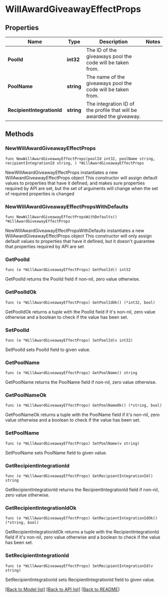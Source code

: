 # WillAwardGiveawayEffectProps

## Properties

Name | Type | Description | Notes
------------ | ------------- | ------------- | -------------
**PoolId** | **int32** | The ID of the giveaways pool the code will be taken from. | 
**PoolName** | **string** | The name of the giveaways pool the code will be taken from. | 
**RecipientIntegrationId** | **string** | The integration ID of the profile that will be awarded the giveaway. | 

## Methods

### NewWillAwardGiveawayEffectProps

`func NewWillAwardGiveawayEffectProps(poolId int32, poolName string, recipientIntegrationId string, ) *WillAwardGiveawayEffectProps`

NewWillAwardGiveawayEffectProps instantiates a new WillAwardGiveawayEffectProps object
This constructor will assign default values to properties that have it defined,
and makes sure properties required by API are set, but the set of arguments
will change when the set of required properties is changed

### NewWillAwardGiveawayEffectPropsWithDefaults

`func NewWillAwardGiveawayEffectPropsWithDefaults() *WillAwardGiveawayEffectProps`

NewWillAwardGiveawayEffectPropsWithDefaults instantiates a new WillAwardGiveawayEffectProps object
This constructor will only assign default values to properties that have it defined,
but it doesn't guarantee that properties required by API are set

### GetPoolId

`func (o *WillAwardGiveawayEffectProps) GetPoolId() int32`

GetPoolId returns the PoolId field if non-nil, zero value otherwise.

### GetPoolIdOk

`func (o *WillAwardGiveawayEffectProps) GetPoolIdOk() (*int32, bool)`

GetPoolIdOk returns a tuple with the PoolId field if it's non-nil, zero value otherwise
and a boolean to check if the value has been set.

### SetPoolId

`func (o *WillAwardGiveawayEffectProps) SetPoolId(v int32)`

SetPoolId sets PoolId field to given value.


### GetPoolName

`func (o *WillAwardGiveawayEffectProps) GetPoolName() string`

GetPoolName returns the PoolName field if non-nil, zero value otherwise.

### GetPoolNameOk

`func (o *WillAwardGiveawayEffectProps) GetPoolNameOk() (*string, bool)`

GetPoolNameOk returns a tuple with the PoolName field if it's non-nil, zero value otherwise
and a boolean to check if the value has been set.

### SetPoolName

`func (o *WillAwardGiveawayEffectProps) SetPoolName(v string)`

SetPoolName sets PoolName field to given value.


### GetRecipientIntegrationId

`func (o *WillAwardGiveawayEffectProps) GetRecipientIntegrationId() string`

GetRecipientIntegrationId returns the RecipientIntegrationId field if non-nil, zero value otherwise.

### GetRecipientIntegrationIdOk

`func (o *WillAwardGiveawayEffectProps) GetRecipientIntegrationIdOk() (*string, bool)`

GetRecipientIntegrationIdOk returns a tuple with the RecipientIntegrationId field if it's non-nil, zero value otherwise
and a boolean to check if the value has been set.

### SetRecipientIntegrationId

`func (o *WillAwardGiveawayEffectProps) SetRecipientIntegrationId(v string)`

SetRecipientIntegrationId sets RecipientIntegrationId field to given value.



[[Back to Model list]](../README.md#documentation-for-models) [[Back to API list]](../README.md#documentation-for-api-endpoints) [[Back to README]](../README.md)


